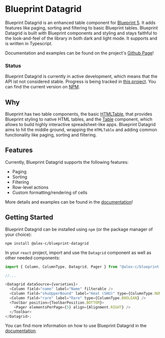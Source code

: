 # Blueprint Datagrid

Blueprint Datagrid is an enhanced table component for [Blueprint 5](https://blueprintjs.com/). It adds features like paging, sorting and filtering to basic Blueprint tables. Blueprint Datagrid is built with Blueprint components and styling and stays faithful to the look-and-feel of the library in both dark and light mode. It supports and is written in Typescript.

Documentation and examples can be found on the project's [Github Page](https://alex-c.github.io/blueprint-datagrid/)!

### Status

Blueprint Datagrid is currently in active development, which means that the API ist not considered stable. Progress is being tracked in [this project](https://github.com/users/alex-c/projects/1). You can find the current version on [NPM](https://www.npmjs.com/package/@alex-c/blueprint-datagrid).

## Why

Blueprint has two table components, the basic [HTMLTable](https://blueprintjs.com/docs/#core/components/html-table), that provides Blueprint styling to native HTML tables, and the [Table](https://blueprintjs.com/docs/#table) component, which allows to build highly interactive spreadsheet-like apps. Blueprint Datagrid aims to hit the middle ground, wrapping the `HTMLTable` and adding common functionality like paging, sorting and filtering.

## Features

Currently, Blueprint Datagrid supports the following features:

- Paging
- Sorting
- Filtering
- Row-level actions
- Custom formatting/rendering of cells

More details and examples can be found in the [documentation](https://alex-c.github.io/blueprint-datagrid/)!

## Getting Started

Blueprint Datagrid can be installed using `npm` (or the package manager of your choice):

```
npm install @alex-c/blueprint-datagrid
```

In your `react` project, import and use the `Datagrid` component as well as other needed components:

```js
import { Column, ColumnType, Datagrid, Pager } from "@alex-c/blueprint-datagrid";

//...

<Datagrid dataSource={varieties}>
  <Column field="name" label="Name" filterable />
  <Column field="shuUpperBound" label="Heat (SHU)" type={ColumnType.NUMBER} sortable />
  <Column field="rare" label="Rare" type={ColumnType.BOOLEAN} />
  <Toolbar position={ToolbarPosition.BOTTOM}>
    <Pager elementsPerPage={5} align={Alignment.RIGHT} />
  </Toolbar>
</Datagrid>;
```

You can find more information on how to use Blueprint Datagrid in the [documentation](https://alex-c.github.io/blueprint-datagrid/).
